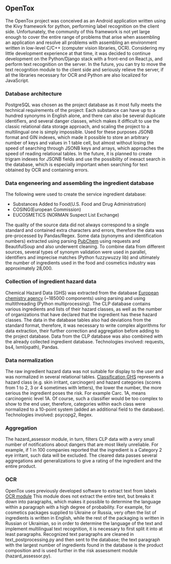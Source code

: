 ## OpenTox

The OpenTox project was conceived as an Android application written using the Kivy framework for python, performing label recognition on the client side. Unfortunately, the community of this framework is not yet large enough to cover the entire range of problems that arise when assembling an application and resolve all problems with assembling an environment written in low-level C/C++ (computer vision libraries, OCR). Considering my little development experience at that time, it was decided to continue development on the Python/Django stack with a front-end on React.js, and perform text recognition on the server. In the future, you can try to move the text recognition module to the client side and seriously relieve the server, if all the libraries necessary for OCR and Python are also localized for JavaScript.

### Database architecture
PostgreSQL was chosen as the project database as it most fully meets the technical requirements of the project:
Each substance can have up to a hundred synonyms in English alone, and there can also be several
duplicate identifiers, and several danger classes, which makes it difficult to use the classic relational
data storage approach, and scaling the project to a multilingual one is simply impossible. Used for these purposes
JSONB format and GIN indexes, which made it possible to store an arbitrary number of keys and values in 1 table cell,
but almost without losing the speed of searching through JSONB keys and arrays, which approaches the speed of reading relational tables.
In the future, it is planned to create trigram indexes for JSONB fields and use the possibility of inexact search in the database,
which is especially important when searching for text obtained by OCR and containing errors.

### Data engeneering and assembling the ingredient database
The following were used to create the service ingredient database:
* Substances Added to Food(U.S. Food and Drug Administration)
* COSING(European Commission) 
* EUCOSMETICS (NORMAN Suspect List Exchange)

The quality of the source data did not always correspond to a single standard and contained extra characters and errors, therefore
the data was pre-processed by Pandas/Regex. Some data (synonyms and identification numbers)
extracted using parsing [PubChem](https://pubchem.ncbi.nlm.nih.gov/) using requests and BeautifulSoup
and also underwent cleaning.
To combine data from different sources, several types of synonym validation were used in parallel,
identifiers and imprecise matches (Python fuzzywuzzy lib) and ultimately the number of ingredients used in the food and cosmetics industry was approximately 28,000.
### Collection of ingredient hazard data

Chemical Hazard Data (GHS) was extracted from the database [European chemistry agency](https://echa.europa.eu/information-on-chemicals/cl-inventory-database/)
(~185000 components) using parsing and using multithreading (Python multiprocessing).
The CLP database contains various ingredients and lists of their hazard classes, as well as the number of organizations that have declared
that the ingredient has these hazard classes. The data in the database tables also had deviations from the standard format,
therefore, it was necessary to write complex algorithms for data extraction, their further correction and aggregation before adding
to the project database. Data from the CLP database was also combined with the already collected ingredient database.
Technologies involved: requests, bs4, lxml(xpath), Pandas.

### Data normalization
The raw ingredient hazard data was not suitable for display to the user and was normalized in several
relational tables. [Classification GHS](https://www.hsa.ie/eng/Publications_and_Forms/Publications/Chemical_and_Hazardous_Substances/CLP_Regulation_No_1272-2008_A4_Poster_I.pdf) represents a hazard class (e.g. skin irritant, carcinogen) and
hazard categories (scores from 1 to 2, 3 or 4 sometimes with letters), the lower the number, the more serious
the ingredient poses the risk. For example Carc. 1A, means carcinogenic
level 1A. Of course, such a classifier would be too complex to show to the end user,
therefore, categories within each class were normalized to a 10-point system
(added an additional field to the database).
Technologies involved: psycopg2, Regex.

### Aggregation
The hazard_assessor module, in turn, filters CLP data with a very small number of notifications
about dangers that are most likely unreliable. For example, if 1 in 100 companies reported that
the ingredient is a Category 2 eye irritant, such data will be excluded. The cleared data passes
several aggregations and generalizations to give a rating of the ingredient and the entire product.

### OCR
OpenTox uses previously developed software to extract text from labels [OCR module](https://github.com/a1xg/OCR-pipeline-for-product-labels)
This module does not extract the entire text, but breaks it down into paragraphs, which makes it possible to determine the language within a paragraph with a high degree of probability. For example, for cosmetics packages supplied to Ukraine or Russia, very often the list of ingredients is written in English, while the rest of the packaging is written in Russian or Ukrainian, so in order to determine the language of the text and implement multilingual text recognition, it is necessary to first split it into at least paragraphs.
Recognized text paragraphs are cleaned in text_postprocessing.py and then sent to the database; the text paragraph with the largest number of ingredients found in the database is the product composition and is used further in the risk assessment module (hazard_assessor.py).